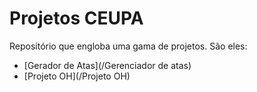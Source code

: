 # Projetos CEUPA

Repositório que engloba uma gama de projetos. São eles:
* [Gerador de Atas](/Gerenciador de atas)
* [Projeto OH](/Projeto OH)
